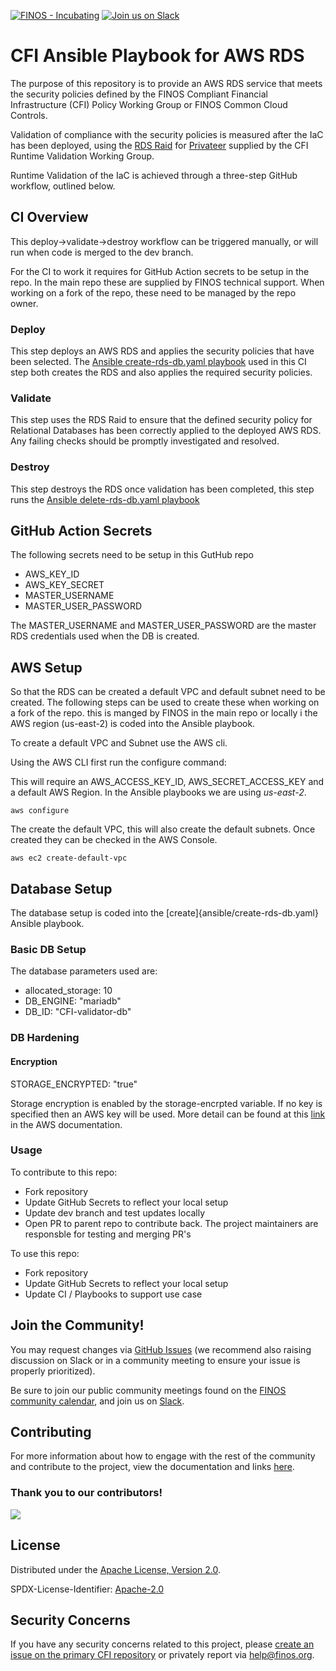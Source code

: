 [![FINOS - Incubating](https://cdn.jsdelivr.net/gh/finos/contrib-toolbox@master/images/badge-incubating.svg)](https://finosfoundation.atlassian.net/wiki/display/FINOS/Incubating)
[![Join us on Slack](https://img.shields.io/badge/slack-@finos/cfi%20runtime%20validation-green.svg?logo=slack)](https://finos-lf.slack.com/messages/cfi-runtime-validation-wg)

# CFI Ansible Playbook for AWS RDS

The purpose of this repository is to provide an AWS RDS service that meets the security policies defined by the FINOS Compliant Financial Infrastructure (CFI) Policy Working Group or FINOS Common Cloud Controls.

Validation of compliance with the security policies is measured after the IaC has been deployed, using the [RDS Raid](https://github.com/krumIO/raid-rds) for [Privateer](https://github.com/privateerproj) supplied by the CFI Runtime Validation Working Group.

Runtime Validation of the IaC is achieved through a three-step GitHub workflow, outlined below.

## CI Overview

This deploy->validate->destroy workflow can be triggered manually, or will run when code is merged to the dev branch.

For the CI to work it requires for GitHub Action secrets to be setup in the repo. In the main repo these are supplied by FINOS technical support. When working on a fork of the repo, these need to be managed by the repo owner.

### Deploy

This step deploys an AWS RDS and applies the security policies that have been selected. The [Ansible create-rds-db.yaml playbook](ansible/create-rds-db.yaml) used in this CI step both creates the RDS and also applies the required security policies.

### Validate

This step uses the RDS Raid to ensure that the defined security policy for Relational Databases has been correctly applied to the deployed AWS RDS. Any failing checks should be promptly investigated and resolved.

### Destroy

This step destroys the RDS once validation has been completed, this step runs the [Ansible delete-rds-db.yaml playbook](ansible/delete-rds-db.yaml)

## GitHub Action Secrets

The following secrets need to be setup in this GutHub repo

* AWS_KEY_ID
* AWS_KEY_SECRET
* MASTER_USERNAME
* MASTER_USER_PASSWORD

The MASTER_USERNAME and MASTER_USER_PASSWORD are the master RDS credentials used when the DB is created. 

## AWS Setup

So that the RDS can be created a default VPC and default subnet need to be created. The following steps can be used to create these when working on a fork of the repo.  this is manged by FINOS in the main repo or locally i the AWS region (us-east-2) is coded into the Ansible playbook.

To create a default VPC and Subnet use the AWS cli.

Using the AWS CLI first run the configure command:

This will require an AWS_ACCESS_KEY_ID, AWS_SECRET_ACCESS_KEY and a default AWS Region. In the Ansible playbooks we are using *us-east-2*.

```shell
aws configure
```
The create the default VPC, this will also create the default subnets. Once created they can be checked in the AWS Console. 

```shell
aws ec2 create-default-vpc
```

## Database Setup

The database setup is coded into the [create]{ansible/create-rds-db.yaml} Ansible playbook. 


### Basic DB Setup

The database parameters used are:

 * allocated_storage: 10 
 * DB_ENGINE: "mariadb"
 * DB_ID: "CFI-validator-db"


### DB Hardening

#### Encryption

STORAGE_ENCRYPTED: "true"

Storage encryption is enabled by the storage-encrpted variable. If no key is specified then an AWS key will be used. More detail can be found at this [link](https://docs.aws.amazon.com/AmazonRDS/latest/UserGuide/Overview.Encryption.html) in the AWS documentation.
  



### Usage

To contribute to this repo:

* Fork repository
* Update GitHub Secrets to reflect your local setup
* Update dev branch and test updates locally
* Open PR to parent repo to contribute back. The project maintainers are responsble for testing and merging PR's


To use this repo:

* Fork repository
* Update GitHub Secrets to reflect your local setup
* Update CI / Playbooks to support use case

## Join the Community!

You may request changes via [GitHub Issues](https://github.com/finos/compliant-financial-infrastructure/issues) (we recommend also raising discussion on Slack or in a community meeting to ensure your issue is properly prioritized).

Be sure to join our public community meetings found on the [FINOS community calendar](https://www.finos.org/finos-community-calendar), and join us on [Slack](https://finos-lf.slack.com/messages/cfi-reproducible-infrastructure-wg).

## Contributing

For more information about how to engage with the rest of the community and contribute to the project, view the documentation and links [here](CONTRIBUTING.md).

### Thank you to our contributors!

<img src="https://contrib.rocks/image?repo=finos/cfi-ansible-aws-rds" />

## License

Distributed under the [Apache License, Version 2.0](LICENSE).

SPDX-License-Identifier: [Apache-2.0](https://spdx.org/licenses/Apache-2.0)

## Security Concerns

If you have any security concerns related to this project, please [create an issue on the primary CFI repository](https://github.com/finos/compliant-financial-infrastructure/issues/new/choose) or privately report via [help@finos.org](mailto:help@finos.org).
